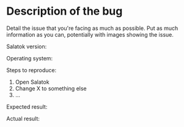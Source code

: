 # Description of the bug

Detail the issue that you're facing as much as possible. Put as much
information as you can, potentially with images showing the issue.

Salatok version:

Operating system:

Steps to reproduce:

1. Open Salatok
2. Change X to something else
3. ...

Expected result:

Actual result:

